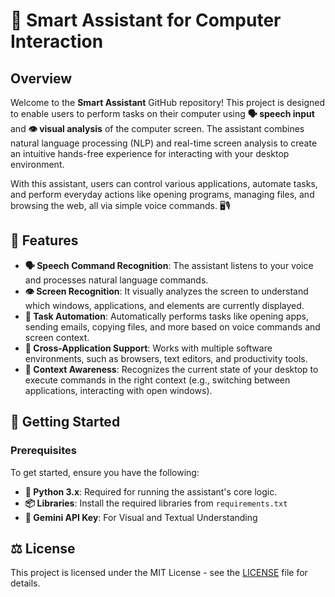 # 🚀 Smart Assistant for Computer Interaction

## Overview

Welcome to the **Smart Assistant** GitHub repository! This project is designed to enable users to perform tasks on their computer using **🗣️ speech input** and **👁️ visual analysis** of the computer screen. The assistant combines natural language processing (NLP) and real-time screen analysis to create an intuitive hands-free experience for interacting with your desktop environment.

With this assistant, users can control various applications, automate tasks, and perform everyday actions like opening programs, managing files, and browsing the web, all via simple voice commands. 🖥️🎙️

## 🌟 Features

- **🗣️ Speech Command Recognition**: The assistant listens to your voice and processes natural language commands.
- **👁️ Screen Recognition**: It visually analyzes the screen to understand which windows, applications, and elements are currently displayed.
- **🤖 Task Automation**: Automatically performs tasks like opening apps, sending emails, copying files, and more based on voice commands and screen context.
- **🔄 Cross-Application Support**: Works with multiple software environments, such as browsers, text editors, and productivity tools.
- **🧠 Context Awareness**: Recognizes the current state of your desktop to execute commands in the right context (e.g., switching between applications, interacting with open windows).

## 🚀 Getting Started

### Prerequisites

To get started, ensure you have the following:

- **🐍 Python 3.x**: Required for running the assistant's core logic.
- **📦 Libraries**: Install the required libraries from `requirements.txt`
- **🔑 Gemini API Key**: For Visual and Textual Understanding

## ⚖️ License

This project is licensed under the MIT License - see the [LICENSE](LICENSE) file for details.
